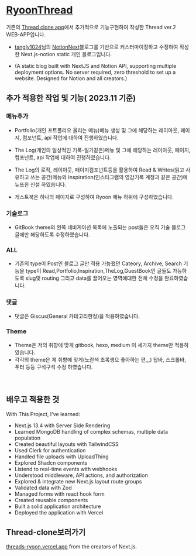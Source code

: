 # [RyoonThread](https://thread-inspired-clone-with-ryoon.vercel.app/)

기존의 [Thread clone app](https://threads-ryoon.vercel.app/)에서 추가적으로 기능구현하여 작성한 Thread ver.2 WEB-APP입니다.

<!-- <img width="100%" src="./public/RyoonLog.gif"/> -->

- [tangly1024](https://github.com/tangly1024)님의 [NotionNext](https://github.com/tangly1024/NotionNext)블로그를 기반으로 커스터마이징하고 수정하여 작성한 Next.js-notion static 개인 블로그입니다.

- (A static blog built with NextJS and Notion API, supporting multiple deployment options. No server required, zero threshold to set up a website. Designed for Notion and all creators.)

## 추가 적용한 작업 및 기능( 2023.11 기준)

### 메뉴추가

- Portfolio(개인 포트폴리오 올리는 메뉴)메뉴 생성 및 그에 해당하는 레이아웃, 페이지, 컴포넌트, api 작업에 대하여 진행하였습니다.

- The Log(개인의 일상적인 기록-일기같은)메뉴 및 그에 해당하는 레이아웃, 페이지, 컴포넌트, api 작업에 대하여 진행하였습니다.

- The Log의 로직, 레이아웃, 페이지컴포넌트등을 활용하여 Read & Writes(읽고 사유하고 쓰는 공간)메뉴와 Inspiration(인스타그램의 영감기록 계정과 같은 공간)메뉴또한 신설 하였습니다.

- 게스트북은 하나의 페이지로 구성하여 Ryoon 메뉴 하위에 구성하였습니다.

### 기술로그

- GitBook theme의 왼쪽 네비게이션 목록에 노출되는 post들은 오직 기술 블로그 글에만 해당하도록 수정하였습니다.

### ALL

- 기존의 type이 Post인 블로그 글만 적용 가능했던 Cateory, Archive, Search 기능을 type이 Read,Portfolio,Inspiration,TheLog,GuestBook인 글들도 가능하도록 slug및 routing 그리고 data를 끌어오는 영역에대한 전체 수정을 완료하였습니다.

### 댓글

- 댓글은 Giscus(General 카테고리한정)을 적용하였습니다.

### Theme

- Theme은 저의 취향에 맞게 gitbook, hexo, medium 이 세가지 theme만 적용하였습니다.
- 각각의 theme은 제 취향에 맞게(노란색 초록생으 좋아하는 편,,,) 탑바, 스크롤바, 푸터 등등 구석구석 수정 하였습니다.
  </br>
  </br>
  </br>

## 배우고 적용한 것

With This Project, I've learned:

- Next.js 13.4 with Server Side Rendering
- Learned MongoDB handling of complex schemas, multiple data population
- Created beautiful layouts with TailwindCSS
- Used Clerk for authentication
- Handled file uploads with UploadThing
- Explored Shadcn components
- Listend to real-time events with webhooks
- Understood middleware, API actions, and authorization
- Explored & integrate new Next.js layout route groups
- Validated data with Zod
- Managed forms with react hook form
- Created reusable components
- Built a solid application architecture
- Deployed the application with Vercel

## Thread-clone보러가기

[threads-ryoon.vercel.app](https://threads-ryoon.vercel.app/) from the creators of Next.js.
